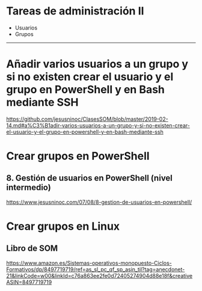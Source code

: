 # Tareas de administración II
- Usuarios
- Grupos

--------------

# Añadir varios usuarios a un grupo y si no existen crear el usuario y el grupo en PowerShell y en Bash mediante SSH
https://github.com/jesusninoc/ClasesSOM/blob/master/2019-02-14.md#a%C3%B1adir-varios-usuarios-a-un-grupo-y-si-no-existen-crear-el-usuario-y-el-grupo-en-powershell-y-en-bash-mediante-ssh

# Crear grupos en PowerShell
## 8. Gestión de usuarios en PowerShell (nivel intermedio)
https://www.jesusninoc.com/07/08/8-gestion-de-usuarios-en-powershell/

# Crear grupos en Linux
## Libro de SOM
https://www.amazon.es/Sistemas-operativos-monopuesto-Ciclos-Formativos/dp/8497719719/ref=as_sl_pc_qf_sp_asin_til?tag=anecdonet-21&linkCode=w00&linkId=c76a863ee2fe0d72405274904d88e18f&creativeASIN=8497719719
